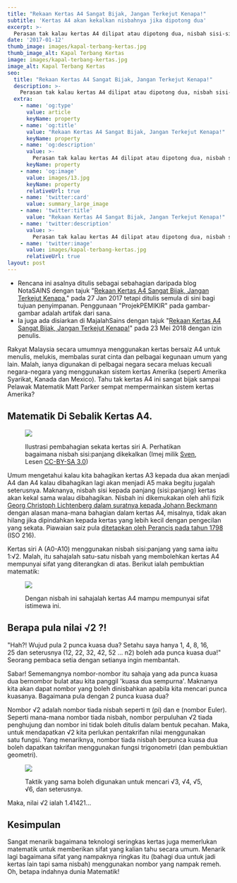 ```yaml
---
title: "Rekaan Kertas A4 Sangat Bijak, Jangan Terkejut Kenapa!"
subtitle: 'Kertas A4 akan kekalkan nisbahnya jika dipotong dua'
excerpt: >-
  Perasan tak kalau kertas A4 dilipat atau dipotong dua, nisbah sisi-sisinya kekal sama?
date: '2017-01-12'
thumb_image: images/kapal-terbang-kertas.jpg
thumb_image_alt: Kapal Terbang Kertas
image: images/kapal-terbang-kertas.jpg
image_alt: Kapal Terbang Kertas
seo:
  title: "Rekaan Kertas A4 Sangat Bijak, Jangan Terkejut Kenapa!"
  description: >-
    Perasan tak kalau kertas A4 dilipat atau dipotong dua, nisbah sisi-sisinya kekal sama?
  extra:
    - name: 'og:type'
      value: article
      keyName: property
    - name: 'og:title'
      value: "Rekaan Kertas A4 Sangat Bijak, Jangan Terkejut Kenapa!"
      keyName: property
    - name: 'og:description'
      value: >-
        Perasan tak kalau kertas A4 dilipat atau dipotong dua, nisbah sisi-sisinya kekal sama?
      keyName: property
    - name: 'og:image'
      value: images/13.jpg
      keyName: property
      relativeUrl: true
    - name: 'twitter:card'
      value: summary_large_image
    - name: 'twitter:title'
      value: "Rekaan Kertas A4 Sangat Bijak, Jangan Terkejut Kenapa!"
    - name: 'twitter:description'
      value: >-
        Perasan tak kalau kertas A4 dilipat atau dipotong dua, nisbah sisi-sisinya kekal sama?
    - name: 'twitter:image'
      value: images/kapal-terbang-kertas.jpg
      relativeUrl: true
layout: post
---
```


<aside class="changelog">

- Rencana ini asalnya ditulis sebagai sebahagian daripada blog NotaSAINS dengan tajuk "[Rekaan Kertas A4 Sangat Bijak, Jangan Terkejut Kenapa.](https://notasains.wordpress.com/2017/01/12/rekaan-kertas-a4-sangat-bijak-jangan-terkejut-kenapa/)" pada 27 Jan 2017 tetapi ditulis semula di sini bagi tujuan penyimpanan. Penggunaan "ProjekPEMIKIR" pada gambar-gambar adalah artifak dari sana.
- Ia juga ada disiarkan di MajalahSains dengan tajuk "[Rekaan Kertas A4 Sangat Bijak, Jangan Terkejut Kenapa!](https://www.majalahsains.com/rekaan-kertas-a4-sangat-bijak-jangan-terkejut-kenapa/)" pada 23 Mei 2018 dengan izin penulis.

</aside>

Rakyat Malaysia secara umumnya menggunakan kertas bersaiz A4 untuk menulis, melukis, membalas surat cinta dan pelbagai kegunaan umum yang lain. Malah, ianya digunakan di pelbagai negara secara meluas kecuali negara-negara yang menggunakan sistem kertas Amerika (seperti Amerika Syarikat, Kanada dan Mexico). Tahu tak kertas A4 ini sangat bijak sampai Pelawak Matematik Matt Parker sempat mempermainkan sistem kertas Amerika?

## Matematik Di Sebalik Kertas A4.

<figure>

![](../../images/Bandingan-kertas-A4.png)
<figcaption>

Ilustrasi pembahagian sekata kertas siri A. Perhatikan bagaimana nisbah sisi:panjang dikekalkan (Imej milik [Sven](https://commons.wikimedia.org/wiki/File:A_size_illustration.svg), Lesen [CC-BY-SA 3.0](https://creativecommons.org/licenses/by-sa/3.0/deed.en))
</figcaption>

</figure>

Umum mengetahui kalau kita bahagikan kertas A3 kepada dua akan menjadi A4 dan A4 kalau dibahagikan lagi akan menjadi A5 maka begitu jugalah seterusnya. Maknanya, nisbah sisi kepada panjang (sisi:panjang) kertas akan kekal sama walau dibahagikan. Nisbah ini dikemukakan oleh ahli fizik [Georg Christoph Lichtenberg dalam suratnya kepada Johann Beckmann](http://www.cl.cam.ac.uk/~mgk25/lichtenberg-letter.html) dengan alasan mana-mana bahagian dalam kertas A4, misalnya, tidak akan hilang jika dipindahkan kepada kertas yang lebih kecil dengan pengecilan yang sekata. Piawaian saiz pula [ditetapkan oleh Perancis pada tahun 1798](http://www.cl.cam.ac.uk/~mgk25/iso-paper.html#history) (ISO 216).

Kertas siri A (A0-A10) menggunakan nisbah sisi:panjang yang sama iaitu 1:√2. Malah, itu sahajalah satu-satu nisbah yang membolehkan kertas A4 mempunyai sifat yang diterangkan di atas. Berikut ialah pembuktian matematik:
<figure>

![](../../images/kertas-A4-bukti.jpg)
<figcaption>

Dengan nisbah ini sahajalah kertas A4 mampu mempunyai sifat istimewa ini.
</figcaption>

</figure>


## Berapa pula nilai √2 ?!

"Hah?! Wujud pula 2 punca kuasa dua? Setahu saya hanya 1, 4, 8, 16, 25 dan seterusnya (12, 22, 32, 42, 52 ... n2) boleh ada punca kuasa dua!" Seorang pembaca setia dengan setianya ingin membantah.

Sabar! Sememangnya nombor-nombor itu sahaja yang ada punca kuasa dua bernombor bulat atau kita panggil 'kuasa dua sempurna'. Maknanya kita akan dapat nombor yang boleh dinisbahkan apabila kita mencari punca kuasanya. Bagaimana pula dengan 2 punca kuasa dua?

Nombor √2 adalah nombor tiada nisbah seperti π (pi) dan e (nombor Euler). Seperti mana-mana nombor tiada nisbah, nombor perpuluhan √2 tiada penghujung dan nombor ini tidak boleh ditulis dalam bentuk pecahan. Maka, untuk mendapatkan √2 kita perlukan pentakrifan nilai menggunakan satu fungsi. Yang menariknya, nombor tiada nisbah berpunca kuasa dua boleh dapatkan takrifan menggunakan fungsi trigonometri (dan pembuktian geometri).

<figure>

![](../../images/2-punca-kuasa-dua.jpg)
<figcaption>

Taktik yang sama boleh digunakan untuk mencari √3, √4, √5, √6, dan seterusnya.
</figcaption>

</figure>

Maka, nilai √2 ialah 1.41421…

## Kesimpulan

Sangat menarik bagaimana teknologi seringkas kertas juga memerlukan matematik untuk memberikan sifat yang kalian tahu secara umum. Menarik lagi bagaimana sifat yang nampaknya ringkas itu (bahagi dua untuk jadi kertas lain tapi sama nisbah) menggunakan nombor yang nampak remeh. Oh, betapa indahnya dunia Matematik!
